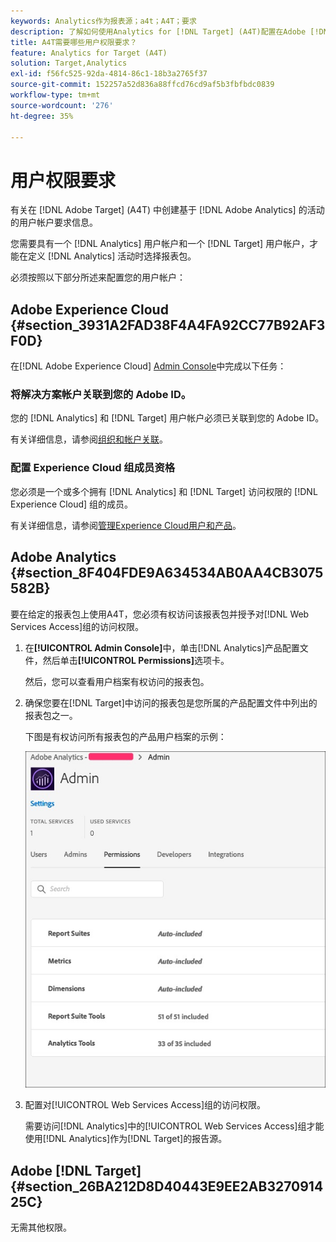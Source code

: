 ```yaml
---
keywords: Analytics作为报表源；a4t；A4T；要求
description: 了解如何使用Analytics for [!DNL Target] (A4T)配置在Adobe [!DNL Target] 中创建基于Adobe Analytics的活动所需的用户帐户要求。
title: A4T需要哪些用户权限要求？
feature: Analytics for Target (A4T)
solution: Target,Analytics
exl-id: f56fc525-92da-4814-86c1-18b3a2765f37
source-git-commit: 152257a52d836a88ffcd76cd9af5b3fbfbdc0839
workflow-type: tm+mt
source-wordcount: '276'
ht-degree: 35%

---
```


# 用户权限要求

有关在 [!DNL Adobe Target] (A4T) 中创建基于 [!DNL Adobe Analytics] 的活动的用户帐户要求信息。

您需要具有一个 [!DNL Analytics] 用户帐户和一个 [!DNL Target] 用户帐户，才能在定义 [!DNL Analytics] 活动时选择报表包。

必须按照以下部分所述来配置您的用户帐户：

## Adobe Experience Cloud {#section_3931A2FAD38F4A4FA92CC77B92AF3F0D}

在[!DNL Adobe Experience Cloud] [Admin Console](https://adminconsole.adobe.com)中完成以下任务：

### 将解决方案帐户关联到您的 Adobe ID。

您的 [!DNL Analytics] 和 [!DNL Target] 用户帐户必须已关联到您的 Adobe ID。

有关详细信息，请参阅[组织和帐户关联](https://experienceleague.adobe.com/docs/core-services/interface/administration/organizations.html?lang=zh-Hans)。

### 配置 Experience Cloud 组成员资格

您必须是一个或多个拥有 [!DNL Analytics] 和 [!DNL Target] 访问权限的 [!DNL Experience Cloud] 组的成员。

有关详细信息，请参阅[管理Experience Cloud用户和产品](https://experienceleague.adobe.com/docs/core-services/interface/manage-users-and-products/admin-getting-started.html?lang=zh-Hans)。

## Adobe Analytics {#section_8F404FDE9A634534AB0AA4CB3075582B}

要在给定的报表包上使用A4T，您必须有权访问该报表包并授予对[!DNL Web Services Access]组的访问权限。

1. 在&#x200B;**[!UICONTROL Admin Console]**&#x200B;中，单击[!DNL Analytics]产品配置文件，然后单击&#x200B;**[!UICONTROL Permissions]**&#x200B;选项卡。

   然后，您可以查看用户档案有权访问的报表包。

1. 确保您要在[!DNL Target]中访问的报表包是您所属的产品配置文件中列出的报表包之一。

   下图是有权访问所有报表包的产品用户档案的示例：

   ![Admin Console权限选项卡](/help/main/c-integrating-target-with-mac/a4t/assets/permissions-tab.png)

1. 配置对[!UICONTROL Web Services Access]组的访问权限。

   需要访问[!DNL Analytics]中的[!UICONTROL Web Services Access]组才能使用[!DNL Analytics]作为[!DNL Target]的报告源。


## Adobe [!DNL Target] {#section_26BA212D8D40443E9EE2AB327091425C}

无需其他权限。
